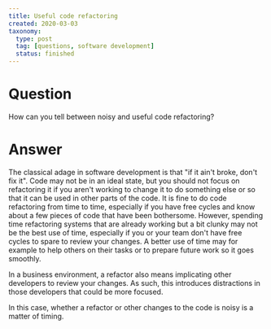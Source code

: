 ```yaml
---
title: Useful code refactoring
created: 2020-03-03
taxonomy:
  type: post
  tag: [questions, software development]
  status: finished
---
```


# Question
How can you tell between noisy and useful code refactoring?

# Answer
The classical adage in software development is that "if it ain't broke, don't fix it". Code may not be in an ideal state, but you should not focus on refactoring it if you aren't working to change it to do something else or so that it can be used in other parts of the code. It is fine to do code refactoring from time to time, especially if you have free cycles and know about a few pieces of code that have been bothersome. However, spending time refactoring systems that are already working but a bit clunky may not be the best use of time, especially if you or your team don't have free cycles to spare to review your changes. A better use of time may for example to help others on their tasks or to prepare future work so it goes smoothly.

In a business environment, a refactor also means implicating other developers to review your changes. As such, this introduces distractions in those developers that could be more focused.

In this case, whether a refactor or other changes to the code is noisy is a matter of timing.
